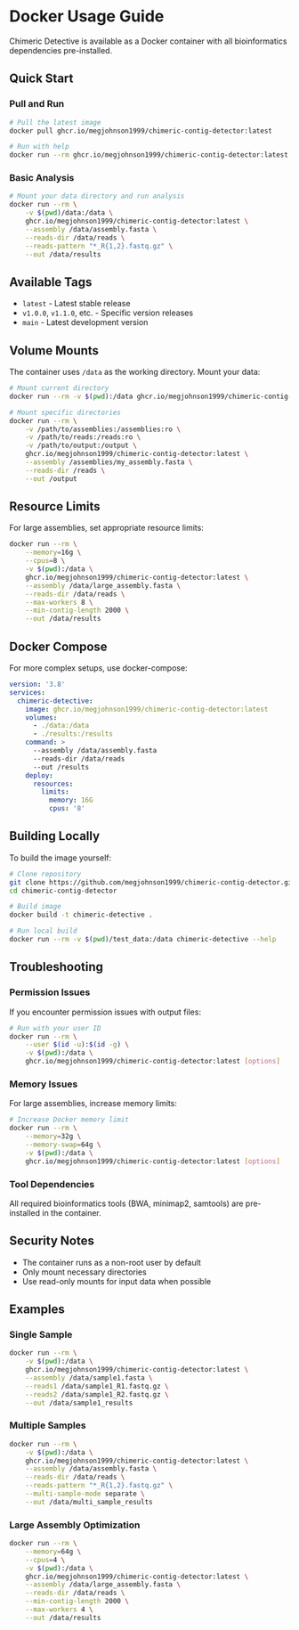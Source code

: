 # Docker Usage Guide

Chimeric Detective is available as a Docker container with all bioinformatics dependencies pre-installed.

## Quick Start

### Pull and Run
```bash
# Pull the latest image
docker pull ghcr.io/megjohnson1999/chimeric-contig-detector:latest

# Run with help
docker run --rm ghcr.io/megjohnson1999/chimeric-contig-detector:latest --help
```

### Basic Analysis
```bash
# Mount your data directory and run analysis
docker run --rm \
    -v $(pwd)/data:/data \
    ghcr.io/megjohnson1999/chimeric-contig-detector:latest \
    --assembly /data/assembly.fasta \
    --reads-dir /data/reads \
    --reads-pattern "*_R{1,2}.fastq.gz" \
    --out /data/results
```

## Available Tags

- `latest` - Latest stable release
- `v1.0.0`, `v1.1.0`, etc. - Specific version releases
- `main` - Latest development version

## Volume Mounts

The container uses `/data` as the working directory. Mount your data:

```bash
# Mount current directory
docker run --rm -v $(pwd):/data ghcr.io/megjohnson1999/chimeric-contig-detector:latest [options]

# Mount specific directories
docker run --rm \
    -v /path/to/assemblies:/assemblies:ro \
    -v /path/to/reads:/reads:ro \
    -v /path/to/output:/output \
    ghcr.io/megjohnson1999/chimeric-contig-detector:latest \
    --assembly /assemblies/my_assembly.fasta \
    --reads-dir /reads \
    --out /output
```

## Resource Limits

For large assemblies, set appropriate resource limits:

```bash
docker run --rm \
    --memory=16g \
    --cpus=8 \
    -v $(pwd):/data \
    ghcr.io/megjohnson1999/chimeric-contig-detector:latest \
    --assembly /data/large_assembly.fasta \
    --reads-dir /data/reads \
    --max-workers 8 \
    --min-contig-length 2000 \
    --out /data/results
```

## Docker Compose

For more complex setups, use docker-compose:

```yaml
version: '3.8'
services:
  chimeric-detective:
    image: ghcr.io/megjohnson1999/chimeric-contig-detector:latest
    volumes:
      - ./data:/data
      - ./results:/results
    command: >
      --assembly /data/assembly.fasta
      --reads-dir /data/reads
      --out /results
    deploy:
      resources:
        limits:
          memory: 16G
          cpus: '8'
```

## Building Locally

To build the image yourself:

```bash
# Clone repository
git clone https://github.com/megjohnson1999/chimeric-contig-detector.git
cd chimeric-contig-detector

# Build image
docker build -t chimeric-detective .

# Run local build
docker run --rm -v $(pwd)/test_data:/data chimeric-detective --help
```

## Troubleshooting

### Permission Issues
If you encounter permission issues with output files:

```bash
# Run with your user ID
docker run --rm \
    --user $(id -u):$(id -g) \
    -v $(pwd):/data \
    ghcr.io/megjohnson1999/chimeric-contig-detector:latest [options]
```

### Memory Issues
For large assemblies, increase memory limits:

```bash
# Increase Docker memory limit
docker run --rm \
    --memory=32g \
    --memory-swap=64g \
    -v $(pwd):/data \
    ghcr.io/megjohnson1999/chimeric-contig-detector:latest [options]
```

### Tool Dependencies
All required bioinformatics tools (BWA, minimap2, samtools) are pre-installed in the container.

## Security Notes

- The container runs as a non-root user by default
- Only mount necessary directories
- Use read-only mounts for input data when possible

## Examples

### Single Sample
```bash
docker run --rm \
    -v $(pwd):/data \
    ghcr.io/megjohnson1999/chimeric-contig-detector:latest \
    --assembly /data/sample1.fasta \
    --reads1 /data/sample1_R1.fastq.gz \
    --reads2 /data/sample1_R2.fastq.gz \
    --out /data/sample1_results
```

### Multiple Samples
```bash
docker run --rm \
    -v $(pwd):/data \
    ghcr.io/megjohnson1999/chimeric-contig-detector:latest \
    --assembly /data/assembly.fasta \
    --reads-dir /data/reads \
    --reads-pattern "*_R{1,2}.fastq.gz" \
    --multi-sample-mode separate \
    --out /data/multi_sample_results
```

### Large Assembly Optimization
```bash
docker run --rm \
    --memory=64g \
    --cpus=4 \
    -v $(pwd):/data \
    ghcr.io/megjohnson1999/chimeric-contig-detector:latest \
    --assembly /data/large_assembly.fasta \
    --reads-dir /data/reads \
    --min-contig-length 2000 \
    --max-workers 4 \
    --out /data/results
```
